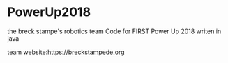 # PowerUp2018
the breck stampe's robotics team
Code for FIRST Power Up 2018 writen in java


team website:https://breckstampede.org
